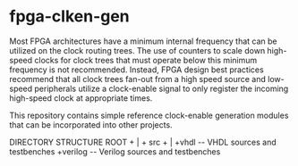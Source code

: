 # fpga-clken-gen

Most FPGA architectures have a minimum internal frequency that can be utilized on the clock routing trees. The use of counters to scale down high-speed clocks for clock trees that must operate below this minimum frequency is not recommended.  Instead, FPGA design best practices recommend that all clock trees fan-out from a high speed source and low-speed peripherals utilize a clock-enable signal to only register the incoming high-speed clock at appropriate times.

This repository contains simple reference clock-enable generation modules that can be incorporated into other projects.

DIRECTORY STRUCTURE
ROOT +
     |
	 + src +
	       |
	       +vhdl -- VHDL sources and testbenches
           +verilog -- Verilog sources and testbenches